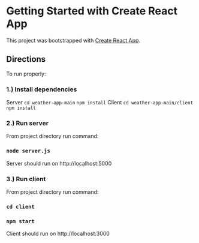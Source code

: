 # Getting Started with Create React App

This project was bootstrapped with [Create React App](https://github.com/facebook/create-react-app).

## Directions

To run properly:

### 1.) Install dependencies
Server
`cd weather-app-main`
`npm install`
Client
`cd weather-app-main/client`
`npm install`

### 2.) Run server
From project directory run command:
### `node server.js`
Server should run on http://localhost:5000

### 3.) Run client
From project directory run command:
### `cd client`
### `npm start`
Client should run on http://localhost:3000






